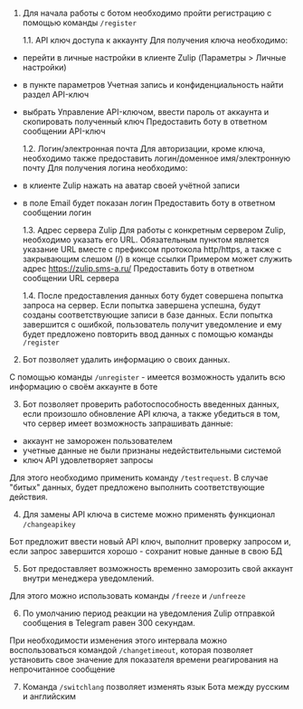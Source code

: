 1. Для начала работы с ботом необходимо пройти регистрацию c помощью команды `/register`
        
    1.1. API ключ доступа к аккаунту
Для получения ключа необходимо:
- перейти в личные настройки в клиенте Zulip (Параметры > Личные настройки)
- в пункте параметров Учетная запись и конфиденциальность найти раздел API-ключ
- выбрать Управление API-ключом, ввести пароль от аккаунта и скопировать полученный ключ
Предоставить боту в ответном сообщении API-ключ

    1.2. Логин/электронная почта
Для авторизации, кроме ключа, необходимо также предоставить логин/доменное имя/электронную почту
Для получения логина необходимо:
- в клиенте Zulip нажать на аватар своей учётной записи
- в поле Email будет показан логин
Предоставить боту в ответном сообщении логин

    1.3. Адрес сервера Zulip
Для работы с конкретным сервером Zulip, необходимо указать его URL.
Обязательным пунктом является указание URL вместе с префиксом протокола http/https, а также с закрывающим слешом (/) в конце ссылки
Примером может служить адрес https://zulip.sms-a.ru/
Предоставить боту в ответном сообщении URL сервера

    1.4. После предоставления данных боту будет совершена попытка запроса на сервер. Если попытка завершена успешна, будут созданы соответствующие записи в базе данных. Если попытка завершится с ошибкой, пользователь получит уведомление и ему будет предложено повторить ввод данных с помощью команды `/register`

2. Бот позволяет удалить информацию о своих данных.

С помощью команды `/unregister` - имеется возможность удалить всю информацию о своём аккаунте в боте

3. Бот позволяет проверить работоспособность введенных данных, если произошло обновление API ключа, а также убедиться в том, что сервер имеет возможность запрашивать данные:
- аккаунт не заморожен пользователем
- учетные данные не были признаны недействительными системой
- ключ API удовлетворяет запросы

Для этого необходимо применить команду `/testrequest`. В случае "битых" данных, будет предложено выполнить соответствующие действия.

4. Для замены API ключа в системе можно применять функционал `/changeapikey`

Бот предложит ввести новый API ключ, выполнит проверку запросом и, если запрос завершится хорошо - сохранит новые данные в свою БД

5. Бот предоставляет возможность временно заморозить свой аккаунт внутри менеджера уведомлений.

Для этого можно использовать команды `/freeze` и `/unfreeze`

6. По умолчанию период реакции на уведомления Zulip отправкой сообщения в Telegram равен 300 секундам.

При необходимости изменения этого интервала можно воспользоваться командой `/changetimeout`, которая позволяет установить свое значение для показателя времени реагирования на непрочитанное сообщение

7. Команда `/switchlang` позволяет изменять язык Бота между русским и английским